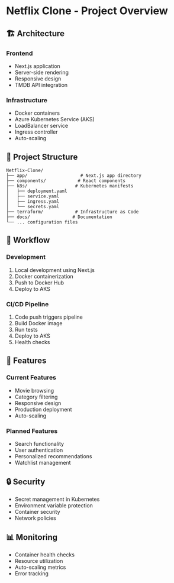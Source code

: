 # Netflix Clone - Project Overview

## 🏗️ Architecture

### Frontend
- Next.js application
- Server-side rendering
- Responsive design
- TMDB API integration

### Infrastructure
- Docker containers
- Azure Kubernetes Service (AKS)
- LoadBalancer service
- Ingress controller
- Auto-scaling

## 📁 Project Structure
```
Netflix-Clone/
├── app/                    # Next.js app directory
├── components/            # React components
├── k8s/                  # Kubernetes manifests
│   ├── deployment.yaml
│   ├── service.yaml
│   ├── ingress.yaml
│   └── secrets.yaml
├── terraform/            # Infrastructure as Code
├── docs/                # Documentation
└── ... configuration files
```

## 🔄 Workflow

### Development
1. Local development using Next.js
2. Docker containerization
3. Push to Docker Hub
4. Deploy to AKS

### CI/CD Pipeline
1. Code push triggers pipeline
2. Build Docker image
3. Run tests
4. Deploy to AKS
5. Health checks

## 🎯 Features

### Current Features
- Movie browsing
- Category filtering
- Responsive design
- Production deployment
- Auto-scaling

### Planned Features
- Search functionality
- User authentication
- Personalized recommendations
- Watchlist management

## 🔒 Security
- Secret management in Kubernetes
- Environment variable protection
- Container security
- Network policies

## 📊 Monitoring
- Container health checks
- Resource utilization
- Auto-scaling metrics
- Error tracking 
